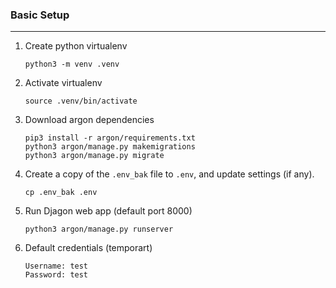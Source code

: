 ### Basic Setup
---
1. Create python virtualenv
    ```
    python3 -m venv .venv
    ```

2. Activate virtualenv
    ```
    source .venv/bin/activate
    ```

3. Download argon dependencies
    ```
    pip3 install -r argon/requirements.txt
    python3 argon/manage.py makemigrations
    python3 argon/manage.py migrate
    ```

4. Create a copy of the `.env_bak` file to `.env`, and update settings (if any).
    ```
    cp .env_bak .env
    ```

5. Run Djagon web app (default port 8000)
    ```
    python3 argon/manage.py runserver
    ```

6. Default credentials (temporart)
    ```
    Username: test
    Password: test
    ```